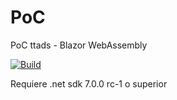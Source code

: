 # PoC
PoC ttads - Blazor WebAssembly

[![Build](https://github.com/juan9889/PoC/actions/workflows/build.yml/badge.svg?branch=master)](https://github.com/juan9889/PoC/actions/workflows/build.yml)

Requiere .net sdk 7.0.0 rc-1 o superior
